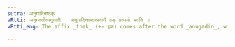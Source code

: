 ```yaml
---
sutra: अनुगादिनष्ठक्
vRtti: अनुगदतीत्यनुगादी । अनुगादिन्शब्दात्स्वार्थे ठक् प्रत्ययो भवति ॥
vRtti_eng: The affix _thak_ (+- इक) comes after the word _anugadin_, without changing its sense.

---
```

